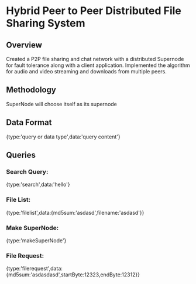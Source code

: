 # Hybrid Peer to Peer Distributed File Sharing System

## Overview
Created a P2P file sharing and chat network with a distributed Supernode for fault tolerance along with a client application. Implemented the algorithm for audio and video streaming and downloads from multiple peers.

## Methodology
SuperNode will choose itself as its supernode

## Data Format

{type:'query or data type',data:'query content'}

## Queries

### Search Query:

{type:'search',data:'hello'}

### File List:

{type:'filelist',data:{md5sum:'asdasd',filename:'asdasd'}}

### Make SuperNode:

{type:'makeSuperNode'}

### File Request:

{type:'filerequest',data:{md5sum:'asdasdasd',startByte:12323,endByte:12312}}
